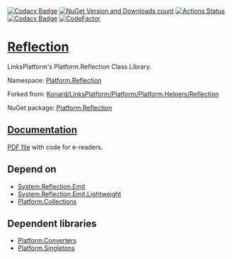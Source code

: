 [![Codacy Badge](https://api.codacy.com/project/badge/Grade/fa9814131f09434982e60b278e5e88e5)](https://app.codacy.com/gh/linksplatform/Reflection?utm_source=github.com&utm_medium=referral&utm_content=linksplatform/Reflection&utm_campaign=Badge_Grade_Settings)
[![NuGet Version and Downloads count](https://buildstats.info/nuget/Platform.Reflection)](https://www.nuget.org/packages/Platform.Reflection)
[![Actions Status](https://github.com/linksplatform/Reflection/workflows/CD/badge.svg)](https://github.com/linksplatform/Reflection/actions?workflow=CD)
[![Codacy Badge](https://api.codacy.com/project/badge/Grade/af08bf638ea6420faccd181b331a5999)](https://app.codacy.com/app/drakonard/Reflection?utm_source=github.com&utm_medium=referral&utm_content=linksplatform/Reflection&utm_campaign=Badge_Grade_Dashboard)
[![CodeFactor](https://www.codefactor.io/repository/github/linksplatform/reflection/badge/master)](https://www.codefactor.io/repository/github/linksplatform/reflection/overview/master)

# [Reflection](https://github.com/linksplatform/Reflection)

LinksPlatform's Platform.Reflection Class Library.

Namespace: [Platform.Reflection](https://linksplatform.github.io/Reflection/csharp/api/Platform.Reflection.html)

Forked from: [Konard/LinksPlatform/Platform/Platform.Helpers/Reflection](https://github.com/Konard/LinksPlatform/tree/822c3c283cab152489d49e6a1727ca76f8595ce2/Platform/Platform.Helpers/Reflection)

NuGet package: [Platform.Reflection](https://www.nuget.org/packages/Platform.Reflection)

## [Documentation](https://linksplatform.github.io/Reflection)
[PDF file](https://linksplatform.github.io/Reflection/csharp/Platform.Reflection.pdf) with code for e-readers.

## Depend on
*   [System.Reflection.Emit](https://www.nuget.org/packages/System.Reflection.Emit)
*   [System.Reflection.Emit.Lightweight](https://www.nuget.org/packages/System.Reflection.Emit.Lightweight)
*   [Platform.Collections](https://github.com/linksplatform/Collections)

## Dependent libraries
*   [Platform.Converters](https://github.com/linksplatform/Converters)
*   [Platform.Singletons](https://github.com/linksplatform/Singletons)
